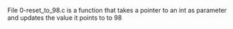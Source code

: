 File 0-reset_to_98.c is a function that takes a pointer to an int as parameter and updates the value it points to to 98
